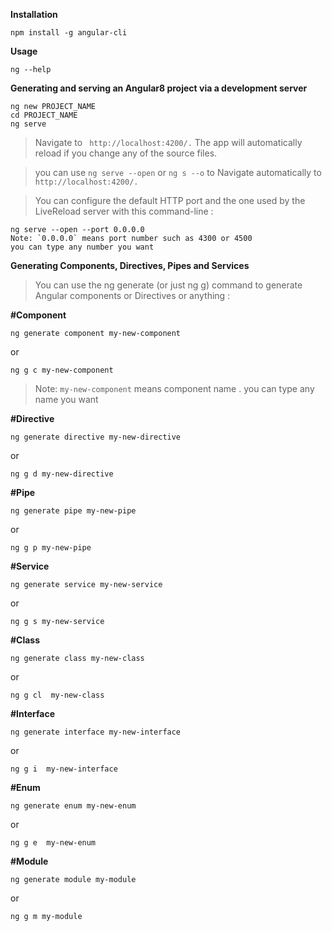 

**Installation**

``` 
npm install -g angular-cli 
```



**Usage**

```
ng --help 
```



**Generating and serving an Angular8 project via a development server**

```
ng new PROJECT_NAME
cd PROJECT_NAME
ng serve
```
>Navigate to ``` http://localhost:4200/.``` The app will automatically reload if you change any of the source files.

>you can use ``` ng serve --open ``` or ``` ng s --o ``` to Navigate automatically to ``` http://localhost:4200/.```  

>You can configure the default HTTP port and the one used by the LiveReload server with this command-line :

```
ng serve --open --port 0.0.0.0
Note: `0.0.0.0` means port number such as 4300 or 4500 
you can type any number you want 
```




**Generating Components, Directives, Pipes and Services**

>You can use the ng generate (or just ng g) command to generate Angular components or Directives or anything :


**#Component**

```
ng generate component my-new-component
```

or 

```
ng g c my-new-component
```

> Note: `my-new-component` means component name . you can type any name you want 


**#Directive**

```
ng generate directive my-new-directive
```

or 

```
ng g d my-new-directive
```

**#Pipe**


```
ng generate pipe my-new-pipe
```

or 

```
ng g p my-new-pipe
```


**#Service**


```
ng generate service my-new-service
```

or 

```
ng g s my-new-service
```

**#Class**


```
ng generate class my-new-class
```

or 

```
ng g cl  my-new-class
```

**#Interface**


```
ng generate interface my-new-interface
```

or 

```
ng g i  my-new-interface
```

**#Enum**


```
ng generate enum my-new-enum
```

or 

```
ng g e  my-new-enum
```

**#Module**


```
ng generate module my-module
```

or 

```
ng g m my-module
```

